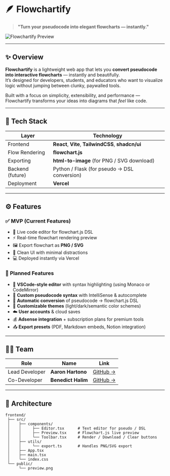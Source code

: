 # 🪶 Flowchartify  
> **"Turn your pseudocode into elegant flowcharts — instantly."**

![Flowchartify Preview](./public/preview.png)

---

## ✨ Overview  
**Flowchartify** is a lightweight web app that lets you **convert pseudocode into interactive flowcharts** — instantly and beautifully.  
It’s designed for developers, students, and educators who want to visualize logic without jumping between clunky, paywalled tools.

Built with a focus on simplicity, extensibility, and performance — Flowchartify transforms your ideas into diagrams that *feel* like code.

---

## 🧩 Tech Stack
| Layer | Technology |
|-------|-------------|
| Frontend | **React**, **Vite**, **TailwindCSS**, **shadcn/ui** |
| Flow Rendering | **flowchart.js** |
| Exporting | **html-to-image** (for PNG / SVG download) |
| Backend (future) | Python / Flask (for pseudo → DSL conversion) |
| Deployment | **Vercel** |

---

## ⚙️ Features

### ✅ **MVP (Current Features)**
- 🧠 Live code editor for flowchart.js DSL  
- ⚡ Real-time flowchart rendering preview  
- 🖼️ Export flowchart as **PNG / SVG**  
- 💾 Clean UI with minimal distractions  
- 💻 Deployed instantly via Vercel  

### 🚀 **Planned Features**
- 🧩 **VSCode-style editor** with syntax highlighting (using Monaco or CodeMirror)
- 🧠 **Custom pseudocode syntax** with IntelliSense & autocomplete
- 🔄 **Automatic conversion** of pseudocode → flowchart.js DSL
- 🎨 **Customizable themes** (light/dark/semantic color schemes)
- ☁️ **User accounts** & cloud saves
- 💰 **Adsense integration** + subscription plans for premium tools
- 📤 **Export presets** (PDF, Markdown embeds, Notion integration)

---

## 🧑‍💻 Team
| Role | Name | Link |
|------|------|------|
| Lead Developer | **Aaron Hartono** | [GitHub →](https://github.com/aaronhartono) |
| Co-Developer | **Benedict Halim** | [GitHub →](https://github.com/tokinohana) |

---

## 🧠 Architecture
```plaintext
frontend/
 ├── src/
 │    ├── components/
 │    │     ├── Editor.tsx      # Text editor for pseudo / DSL
 │    │     ├── Preview.tsx     # Flowchart.js live preview
 │    │     └── Toolbar.tsx     # Render / Download / Clear buttons
 │    ├── utils/
 │    │     └── export.ts       # Handles PNG/SVG export
 │    ├── App.tsx
 │    ├── main.tsx
 │    └── index.css
 └── public/
      └── preview.png
